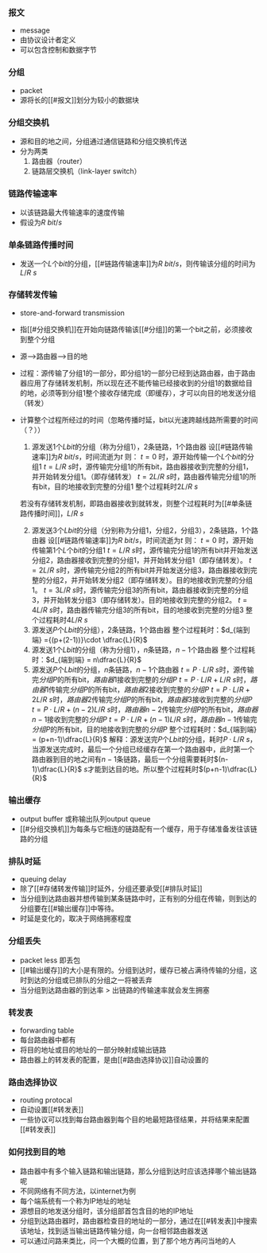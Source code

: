 ### 报文
- message
- 由协议设计者定义
- 可以包含控制和数据字节

### 分组
- packet
- 源将长的[[#报文]]划分为较小的数据块

### 分组交换机
- 源和目的地之间，分组通过通信链路和分组交换机传送
- 分为两类
	1. 路由器（router）
	2. 链路层交换机（link-layer switch）

### 链路传输速率
- 以该链路最大传输速率的速度传输
- 假设为$R$ $bit/s$
	
### 单条链路传播时间
- 发送一个$L$个$bit$的分组，[[#链路传输速率]]为$R$ $bit/s$，则传输该分组的时间为$L/R$ $s$

### 存储转发传输
- store-and-forward transmission
- 指[[#分组交换机]]在开始向链路传输该[[#分组]]的第一个bit之前，必须接收到整个分组
- 源——>路由器—>目的地
- 过程：源传输了分组1的一部分，即分组1的一部分已经到达路由器，由于路由器应用了存储转发机制，所以现在还不能传输已经接收到的分组1的数据给目的地，必须等到分组1整个接收存储完成（即缓存），才可以向目的地发送分组（转发）
- 计算整个过程所经过的时间（忽略传播时延，bit以光速跨越线路所需要的时间（？））
	1. 源发送1个$L$$bit$的分组（称为分组1），2条链路，1个路由器
	设[[#链路传输速率]]为$R$ $bit/s$，时间流逝为$t$
	则：
		$t=0$ 时，源开始传输一个$L$个$bit$的分组1
		$t=L/R$ $s$时，源传输完分组1的所有bit，路由器接收到完整的分组1，并开始转发分组1。（即存储转发）
		$t=2L/R$ $s$时，路由器传输完分组1的所有bit，目的地接收到完整的分组1
	整个过程耗时$2L/R$ $s$
	
	若没有存储转发机制，即路由器接收到就转发，则整个过程耗时为[[#单条链路传播时间]]，$L/R$ $s$
	
	2. 源发送3个$L$$bit$的分组（分别称为分组1，分组2，分组3），2条链路，1个路由器
		设[[#链路传输速率]]为$R$ $bit/s$，时间流逝为$t$
		则：
			$t=0$ 时，源开始传输第1个$L$个$bit$的分组1
			$t=L/R$ $s$时，源传输完分组1的所有bit并开始发送分组2，路由器接收到完整的分组1，并开始转发分组1（即存储转发）。
			$t=2L/R$ $s$时，源传输完分组2的所有bit并开始发送分组3，路由器接收到完整的分组2，并开始转发分组2（即存储转发）。目的地接收到完整的分组1。
			$t=3L/R$ $s$时，源传输完分组3的所有bit，路由器接收到完整的分组3，并开始转发分组3（即存储转发）。目的地接收到完整的分组2。
			$t=4L/R$ $s$时，路由器传输完分组3的所有bit，目的地接收到完整的分组3
		整个过程耗时$4L/R$ $s$
	3. 源发送$P$个$L$$bit$的分组），2条链路，1个路由器
		整个过程耗时：$d_{端到端} ={(p+(2-1))}\cdot \dfrac{L}{R}$
	4. 源发送1个$L$$bit$的分组（称为分组1），$n$条链路，$n-1$个路由器
		整个过程耗时：$d_{端到端} = n\dfrac{L}{R}$
	5. 源发送$P$个$L$$bit$的分组，$n$条链路，$n-1$个路由器
			$t=P\cdot L/R$ $s$时，源传输完$分组P$的所有bit，$路由器1$接收到完整的$分组P$
			$t=P\cdot L/R + L/R$ $s$时，$路由器1$传输完$分组P$的所有bit，$路由器2$接收到完整的$分组P$
			$t=P\cdot L/R + 2L/R$ $s$时，$路由器2$传输完$分组P$的所有bit，$路由器3$接收到完整的$分组P$
			$t=P\cdot L/R + (n-2)L/R$ $s$时，$路由器n-2$传输完$分组P$的所有bit，$路由器n-1$接收到完整的$分组P$
			$t=P\cdot L/R + (n-1)L/R$ $s$时，$路由器n-1$传输完$分组P$的所有bit，目的地接收到完整的$分组P$
		整个过程耗时：$d_{端到端} = (p+n-1)\dfrac{L}{R}$
		解释：源发送完$P$个$L$$bit$的分组，耗时$P\cdot L/R$ $s$，当源发送完成时，最后一个分组已经缓存在第一个路由器中，此时第一个路由器到目的地之间有$n-1$条链路，最后一个分组需要耗时$(n-1)\dfrac{L}{R}$ $s$才能到达目的地。所以整个过程耗时$(p+n-1)\dfrac{L}{R}$
		
### 输出缓存
- output buffer 或称输出队列output queue
- [[#分组交换机]]为每条与它相连的链路配有一个缓存，用于存储准备发往该链路的分组

### 排队时延
- queuing delay
- 除了[[#存储转发传输]]时延外，分组还要承受[[#排队时延]]
- 当分组到达路由器并想传输到某条链路中时，正有别的分组在传输，则到达的分组要在[[#输出缓存]]中等待。
- 时延是变化的，取决于网络拥塞程度
### 分组丢失
- packet less 即丢包
- [[#输出缓存]]的大小是有限的。分组到达时，缓存已被占满待传输的分组，这时到达的分组或已排队的分组之一将被丢弃
- 当分组到达路由器的到达率 > 出链路的传输速率就会发生拥塞


### 转发表
- forwarding table
- 每台路由器中都有
- 将目的地址或目的地址的一部分映射成输出链路
- 路由器上的转发表的配置，是由[[#路由选择协议]]自动设置的
### 路由选择协议
- routing protocal
- 自动设置[[#转发表]]
- 一些协议可以找到每台路由器到每个目的地最短路径结果，并将结果来配置[[#转发表]]
### 如何找到目的地
- 路由器中有多个输入链路和输出链路，那么分组到达时应该选择哪个输出链路呢
- 不同网络有不同方法，以internet为例
- 每个端系统有一个称为IP地址的地址
- 源想目的地发送分组时，该分组部首包含目的地的IP地址
- 分组到达路由器时，路由器检查目的地址的一部分，通过在[[#转发表]]中搜索该地址，找到适当输出链路传输分组，向一台相邻路由器发送
- 可以通过问路来类比，问一个大概的位置，到了那个地方再问当地的人